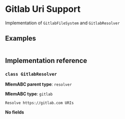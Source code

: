 # Gitlab Uri Support

Implementation of `GitlabFileSystem` and `GitlabResolver`

## Examples

```python

```

## Implementation reference

### `class GitlabResolver`

**MlemABC parent type**: `resolver`

**MlemABC type**: `gitlab`

    Resolve https://gitlab.com URIs

**No fields**
